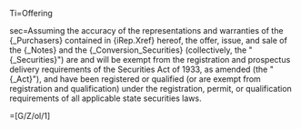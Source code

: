 Ti=Offering

sec=Assuming the accuracy of the representations and warranties of the {_Purchasers} contained in {iRep.Xref} hereof, the offer, issue, and sale of the {_Notes} and the {_Conversion_Securities} (collectively, the "{_Securities}") are and will be exempt from the registration and prospectus delivery requirements of the Securities Act of 1933, as amended (the "{_Act}"), and have been registered or qualified (or are exempt from registration and qualification) under the registration, permit, or qualification requirements of all applicable state securities laws.

=[G/Z/ol/1]
